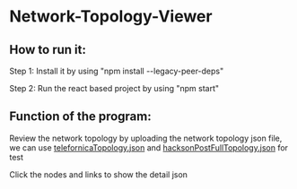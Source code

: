 # Network-Topology-Viewer
## How to run it:
Step 1: Install it by using "npm install --legacy-peer-deps"

Step 2: Run the react based project by using "npm start"

## Function of the program:
Review the network topology by uploading the network topology json file, we can use [telefornicaTopology.json](./telefornicaTopology.json) and [hacksonPostFullTopology.json](./hacksonPostFullTopology.json) for test

Click the nodes and links to show the detail json
